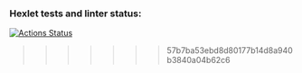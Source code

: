 ### Hexlet tests and linter status:
[![Actions Status](https://github.com/max9680/php-project-57/workflows/hexlet-check/badge.svg)](https://github.com/max9680/php-project-57/actions)
>>>>>>> 57b7ba53ebd8d80177b14d8a940b3840a04b62c6

